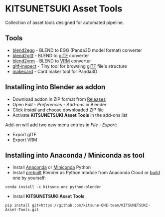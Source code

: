 KITSUNETSUKI Asset Tools
========================

Collection of asset tools designed for automated pipeline.


Tools
-----

* [blend2egg](blend2egg.md) - BLEND to EGG (Panda3D model format) converter
* [blend2gltf](blend2gltf.md) - BLEND to [glTF](https://github.com/KhronosGroup/glTF) converter
* [blend2vrm](blend2vrm.md) - BLEND to [VRM](https://vrm.dev/) converter
* [gltf-inspect](gltf-inspect.md) - Tiny tool for browsing [glTF](https://github.com/KhronosGroup/glTF) file's structure
* [makecard](makecard.md) - Card maker tool for Panda3D


Installing into Blender as addon
--------------------------------

* Download addon in ZIP format from [Releases](https://github.com/kitsune-ONE-team/KITSUNETSUKI-Asset-Tools/releases)
* Open _Edit_ - _Preferences_ - _Add-ons_ in Blender
* Click _Install_ and choose downloaded ZIP file
* Activate **KITSUNETSUKI Asset Tools** in the add-ons list

Add-on will add two new menu entries in _File_ - _Export_:

* Export glTF
* Export VRM


Installing into Anaconda / Miniconda as tool
--------------------------------------------

* Install [Anaconda](https://www.anaconda.com/products/individual) or [Miniconda](https://docs.conda.io/en/latest/miniconda.html) Python
* Install [prebuilt](https://anaconda.org/kitsune.ONE/python-blender) Blender as Python module from Anaconda Cloud or [build](https://github.com/kitsune-ONE-team/KITSUNETSUKI-SDK/tree/master/conda/blender) one by yourself:

```
conda install -c kitsune.one python-blender
```

* Install **KITSUNETSUKI Asset Tools**

```
pip install git+https://github.com/kitsune-ONE-team/KITSUNETSUKI-Asset-Tools.git
```
